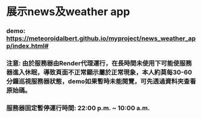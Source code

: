 # 展示news及weather app
### demo: https://meteoroidalbert.github.io/myproject/news_weather_app/index.html#
### 注意: 由於服務器由Render代理運行，在長時間未使用下可能使服務器進入休眠，導致頁面不正常顯示屬於正常現象，本人約莫每30-60分鐘巡視服務器狀態，demo如果暫時未能閱覽，可先透過資料夾查看原始碼。
### 服務器固定暫停運行時間: 22:00 p.m. ~ 10:00 a.m.
